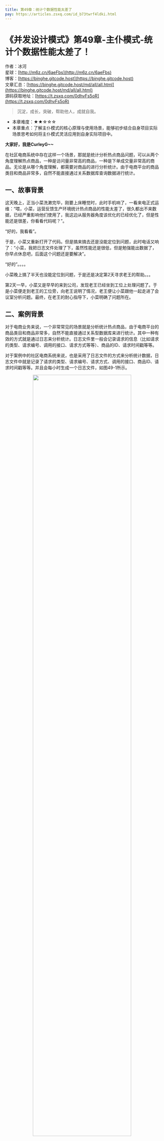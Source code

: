 ```yaml
---
title: 第49章：统计个数据性能太差了
pay: https://articles.zsxq.com/id_b73twrf4ldki.html
---
```


# 《并发设计模式》第49章-主仆模式-统计个数据性能太差了！

作者：冰河
<br/>星球：[http://m6z.cn/6aeFbs](http://m6z.cn/6aeFbs)
<br/>博客：[https://binghe.gitcode.host](https://binghe.gitcode.host)
<br/>文章汇总：[https://binghe.gitcode.host/md/all/all.html](https://binghe.gitcode.host/md/all/all.html)
<br/>源码获取地址：[https://t.zsxq.com/0dhvFs5oR](https://t.zsxq.com/0dhvFs5oR)

> 沉淀，成长，突破，帮助他人，成就自我。

* 本章难度：★★☆☆☆
* 本章重点：了解主仆模式的核心原理与使用场景，能够初步结合自身项目实际场景思考如何将主仆模式灵活应用到自身实际项目中。

**大家好，我是CurleyG~~**

在社区电商系统中存在这样一个场景，那就是统计分析热点商品问题，可以从两个角度理解热点商品，一种是访问量非常高的商品，一种是下单成交量非常高的商品。无论是从哪个角度理解，都需要对商品的进行分析统计。由于电商平台的商品类目和商品非常多，自然不能直接通过关系数据库查询数据进行统计。

## 一、故事背景

这天晚上，正当小菜洗漱完毕，刚要上床睡觉时，此时手机响了，一看来电正式运维：“喂，小菜，运营反馈生产环境统计热点商品的性能太差了，很久都出不来数据，已经严重影响他们使用了，我这边从服务器角度该优化的已经优化了，但是性能还是很差，你看看代码呢？”。

“好的，我看看”。

于是，小菜又重新打开了代码。但是搞来搞去还是没能定位到问题，此时电话又响了：“小菜，我把日志文件处理了下，虽然性能还是很低，但是勉强能出数据了，你早点休息吧，后面这个问题还是要解决”。

“好的”。。。。

小菜晚上搞了半天也没能定位到问题，于是还是决定第2天寻求老王的帮助。。。

第2天一早，小菜又是早早的来到公司，发现老王已经坐到工位上处理问题了。于是小菜便走到老王的工位旁，向老王说明了情况，老王便让小菜跟他一起走进了会议室分析问题。最终，在老王的耐心指导下，小菜明确了问题所在。

## 二、案例背景

对于电商业务来说，一个非常常见的场景就是分析统计热点商品，由于电商平台的商品类目和商品非常多，自然不能直接通过关系型数据库来进行统计。其中一种有效的方式就是通过日志来分析统计。日志文件里一般会记录请求的信息（比如请求的类型、请求编号、调用的接口、请求方式等等）、商品的ID、请求时间戳等等。

对于案例中的社区电商系统来说，也是采用了日志文件的方式来分析统计数据，日志文件中就是记录了请求的类型、请求编号、请求方式、调用的接口、商品ID、请求时间戳等等。并且会每小时生成一个日志文件，如图49-1所示。

<div align="center">
    <img src="https://binghe.gitcode.host/assets/images/core/concurrent/2023-11-05-001.png?raw=true" width="80%">
    <br/>
</div>

可以看到，社区电商系统在运行的过程中，会记录请求的类型、请求编号、请求方式、调用的接口、商品ID、请求时间戳等等信息，并且会每隔一个小时生成一个新的日志文件。统计热点商品时，就会基于这些日志文件进行分析统计。

## 三、问题重现

为了更好的给大家重现问题，这里我们就简单写个案例程序来模拟统计分析热点商品的逻辑，以便大家能够更加直观的感受到问题所在。具体实现的步骤如下所示。

**（1）实现FileService接口**

FileService接口是读取和分析商品的接口。源码详见：io.binghe.concurrent.design.master.slave.wrong.FileService。

## 查看全文

加入[冰河技术](http://m6z.cn/6aeFbs)知识星球，解锁完整技术文章与完整代码
